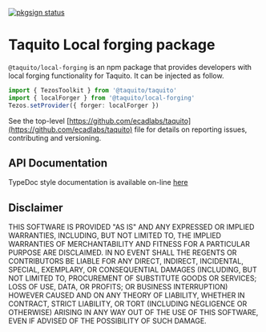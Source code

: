[![pkgsign status](https://us-central1-pkgsign.cloudfunctions.net/pkgsign-badge?name=@taquito/local-forging&expectedIdentity=%40simrob)](https://github.com/RedpointGames/pkgsign)

# Taquito Local forging package

`@taquito/local-forging` is an npm package that provides developers with local forging functionality for Taquito. It can be injected as follow.

```ts
import { TezosToolkit } from '@taquito/taquito'
import { localForger } from '@taquito/local-forging'
Tezos.setProvider({ forger: localForger })
```

See the top-level [https://github.com/ecadlabs/taquito](https://github.com/ecadlabs/taquito) file for details on reporting issues, contributing and versioning.

## API Documentation

TypeDoc style documentation is available on-line [here](https://tezostaquito.io/typedoc/modules/_taquito_local_forging.html)

## Disclaimer

THIS SOFTWARE IS PROVIDED "AS IS" AND ANY EXPRESSED OR IMPLIED WARRANTIES, INCLUDING, BUT NOT LIMITED TO, THE IMPLIED WARRANTIES OF MERCHANTABILITY AND FITNESS FOR A PARTICULAR PURPOSE ARE DISCLAIMED. IN NO EVENT SHALL THE REGENTS OR CONTRIBUTORS BE LIABLE FOR ANY DIRECT, INDIRECT, INCIDENTAL, SPECIAL, EXEMPLARY, OR CONSEQUENTIAL DAMAGES (INCLUDING, BUT NOT LIMITED TO, PROCUREMENT OF SUBSTITUTE GOODS OR SERVICES; LOSS OF USE, DATA, OR PROFITS; OR BUSINESS INTERRUPTION) HOWEVER CAUSED AND ON ANY THEORY OF LIABILITY, WHETHER IN CONTRACT, STRICT LIABILITY, OR TORT (INCLUDING NEGLIGENCE OR OTHERWISE) ARISING IN ANY WAY OUT OF THE USE OF THIS SOFTWARE, EVEN IF ADVISED OF THE POSSIBILITY OF SUCH DAMAGE.
